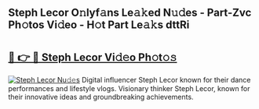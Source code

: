 ## Steph Lecor O𝚗lyf𝚊ns Le𝚊𝚔ed N𝚞𝚍es - Part-Zvc Ph𝚘tos Vi𝚍eo - H𝚘t Part Le𝚊𝚔s dttRi

# <h2><a href="http://hf2wj6.feru.top/?c=Steph+Lecor">🔗 👉 🔴 Steph Lecor Vi𝚍𝚎o Ph𝚘t𝚘𝚜</a></h2>

[![Steph Lecor Nu𝚍𝚎s](https://i.imgur.com/0TWrTi3.gif)](http://hf2wj6.feru.top/?c=Steph+Lecor)
Digital influencer Steph Lecor known for their dance performances and lifestyle vlogs. Visionary thinker Steph Lecor, known for their innovative ideas and groundbreaking achievements. 
